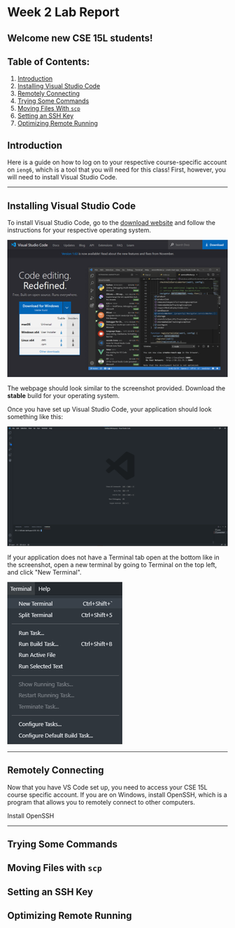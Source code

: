 # Week 2 Lab Report
## Welcome new CSE 15L students!

## Table of Contents:
1. [Introduction](#introduction)
2. [Installing Visual Studio Code](#vscode)
3. [Remotely Connecting](#remote)
4. [Trying Some Commands](#commands)
5. [Moving Files With `scp`](#scp)
6. [Setting an SSH Key](#sshkey)
7. [Optimizing Remote Running](#optimize)

## **Introduction** <a name="introduction"></a>
Here is a guide on how to log on to your respective course-specific account on `ieng6`, which is a tool that you will need for this class! First, however, you will need to install Visual Studio Code.

---
## **Installing Visual Studio Code** <a name="vscode"></a>
To install Visual Studio Code, go to the [download website](https://code.visualstudio.com/) and follow the instructions for your respective operating system.

![Image](vscode_download.png)

The webpage should look similar to the screenshot provided. Download the **stable** build for your operating system.

Once you have set up Visual Studio Code, your application should look something like this:

![Image](blank_vscode.png)

If your application does not have a Terminal tab open at the bottom like in the screenshot, open a new terminal by going to Terminal on the top left, and click "New Terminal".

![Image](terminal.png)

---
## **Remotely Connecting** <a name="remote"></a>
Now that you have VS Code set up, you need to access your CSE 15L course specific account. If you are on Windows, install OpenSSH, which is a program that allows you to remotely connect to other computers.

Install OpenSSH

---
## **Trying Some Commands** <a name="commands"></a>

## **Moving Files with `scp`** <a name="scp"></a>

## **Setting an SSH Key** <a name="sshkey"></a>

## **Optimizing Remote Running** <a name="optimize"></a>